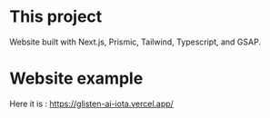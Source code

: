 # This project

Website built with Next.js, Prismic, Tailwind, Typescript, and GSAP.

# Website example

Here it is : https://glisten-ai-iota.vercel.app/
